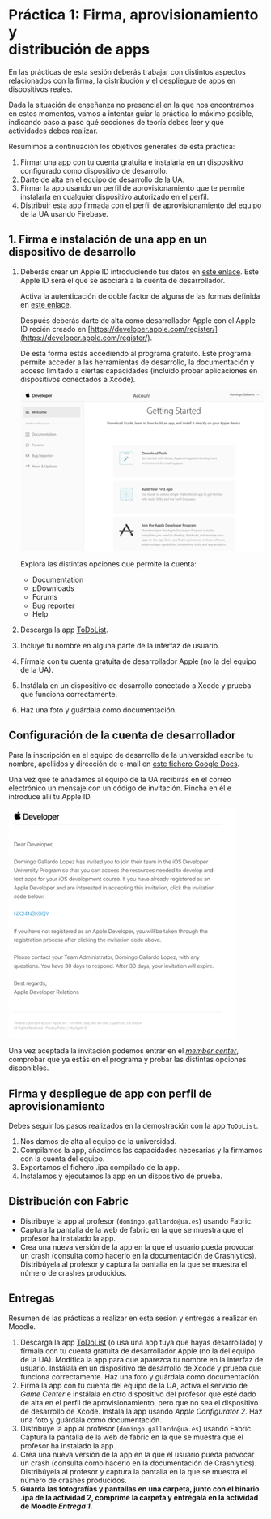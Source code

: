 # Práctica 1: Firma, aprovisionamiento y <br/> distribución de apps

En las prácticas de esta sesión deberás trabajar con distintos
aspectos relacionados con la firma, la distribución y el despliegue de
apps en dispositivos reales.

Dada la situación de enseñanza no presencial en la que nos encontramos
en estos momentos, vamos a intentar guiar la práctica lo máximo
posible, indicando paso a paso qué secciones de teoría debes leer y
qué actividades debes realizar.

Resumimos a continuación los objetivos generales de esta práctica:

1. Firmar una app con tu cuenta gratuita e instalarla en un
   dispositivo configurado como dispositivo de desarrollo.
2. Darte de alta en el equipo de desarrollo de la UA.
3. Firmar la app usando un perfil de aprovisionamiento que te permite
   instalarla en cualquier dispositivo autorizado en el perfil.
4. Distribuir esta app firmada con el perfil de aprovisionamiento del
   equipo de la UA usando Firebase.


## 1. Firma e instalación de una app en un dispositivo de desarrollo ##

1. Deberás crear un Apple ID introduciendo tus datos en [este
enlace](https://appleid.apple.com/account?localang=es_es). Este Apple
ID será el que se asociará a la cuenta de desarrollador.

    Activa la autenticación de doble factor de alguna de las formas
    definida en [este enlace](https://support.apple.com/es-es/HT204915).

    Después deberás darte de alta como desarrollador Apple con el Apple ID
    recién creado en [https://developer.apple.com/register/](https://developer.apple.com/register/).

    De esta forma estás accediendo al programa gratuito. Este programa
    permite acceder a las herramientas de desarrollo, la documentación y
    acceso limitado a ciertas capacidades (incluido probar aplicaciones en
    dispositivos conectados a Xcode).

    <img src="imagenes/apple-developer.png" width="600px"/>

    Explora las distintas opciones que permite la cuenta:

    - Documentation
    - pDownloads
    - Forums
    - Bug reporter
    - Help


2. Descarga la app [ToDoList](https://github.com/domingogallardo/apuntes-spm-ios/raw/master/apps/ToDoList.zip). 
3. Incluye tu nombre en alguna parte de la interfaz de usuario.
4. Fírmala con tu cuenta gratuita de desarrollador Apple (no la del
equipo de la UA). 
4. Instálala en un dispositivo de desarrollo conectado a Xcode y
   prueba que funciona correctamente.
6. Haz una foto y guárdala como documentación.


## Configuración de la cuenta de desarrollador ##

Para la inscripción en el equipo de desarrollo de la universidad
escribe tu nombre, apellidos y dirección de e-mail en [este fichero
Google
Docs](https://docs.google.com/document/d/1-fgqgzKNPpo4--PGUvrsnXTe_ABA04gLcpv8rtJd9D0/edit?usp=sharing).

Una vez que te añadamos al equipo de la UA recibirás en el correo
electrónico un mensaje con un código de invitación. Pincha en él e
introduce allí tu Apple ID.

<img src="imagenes/member-invitation.png" width="450px"/>

Una vez aceptada la invitación podemos entrar en el [_member
center_](https://developer.apple.com/account/), comprobar que ya estás
en el programa y probar las distintas opciones disponibles.


## Firma y despliegue de app con perfil de aprovisionamiento ##

Debes seguir los pasos realizados en la demostración con la app
`ToDoList`.

1. Nos damos de alta al equipo de la universidad.
2. Compilamos la app, añadimos las capacidades necesarias y la firmamos con la cuenta del equipo.
3. Exportamos el fichero .ipa compilado de la app.
4. Instalamos y ejecutamos la app en un dispositivo de prueba.

## Distribución con Fabric ##


- Distribuye la app al profesor (`domingo.gallardo@ua.es`) usando
  Fabric.
- Captura la pantalla de la web de fabric en la que se muestra que el
  profesor ha instalado la app.
- Crea una nueva versión de la app en la que el usuario pueda provocar
  un crash (consulta cómo hacerlo en la documentación de
  Crashlytics). Distribúyela al profesor y captura la pantalla en la
  que se muestra el número de crashes producidos.


## Entregas ##

Resumen de las prácticas a realizar en esta sesión y entregas a
realizar en Moodle.

1. Descarga la app
   [ToDoList](https://github.com/domingogallardo/apuntes-spm-ios/raw/master/apps/ToDoList.zip)
   (o usa una app tuya que hayas desarrollado) y fírmala con tu cuenta
   gratuita de desarrollador Apple (no la del equipo de la
   UA). Modifica la app para que aparezca tu nombre en la interfaz de
   usuario. Instálala en un dispositivo de desarrollo de Xcode y
   prueba que funciona correctamente. Haz una foto y guárdala como
   documentación.
2. Firma la app con tu cuenta del equipo de la UA, activa
   el servicio de _Game Center_ e instálala en otro dispositivo del
   profesor que esté dado de alta en el perfil de aprovisionamiento,
   pero que no sea el dispositivo de desarrollo de Xcode. Instala la
   app usando _Apple Configurator 2_. Haz una foto y guárdala como
   documentación.
3. Distribuye la app al profesor (`domingo.gallardo@ua.es`) usando
   Fabric. Captura la pantalla de la web de fabric en la que se
   muestra que el profesor ha instalado la app.
4. Crea una nueva versión de la app en la que el usuario
   pueda provocar un crash (consulta cómo hacerlo en la documentación
   de Crashlytics). Distribúyela al profesor y captura la pantalla en
   la que se muestra el número de crashes producidos.
5. **Guarda las fotografías y pantallas en una carpeta, junto con el
   binario .ipa de la actividad 2, comprime la carpeta y entrégala en
   la actividad de Moodle _Entrega 1_**.



